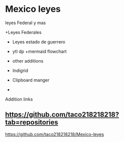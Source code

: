 # Mexico leyes
 leyes Federal y mas   

+Leyes Federales 
+ Leyes estado de guerrero 
+ ytl dp 
+mermaid flowchart 
+ other additions  

+ Indigrid 
+ Clipboard manger 
+


Addition links





https://github.com/taco218218218?tab=repositories
-
https://github.com/taco218218218/Mexico-leyes














